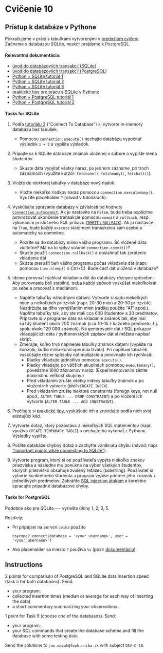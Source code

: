 # Cvičenie 10

## Prístup k databáze v Pythone

Pokračujeme v práci s tabuľkami vytvorenými v [predošlom cvičení](../09/09.md). Začneme s databázou SQLite, neskôr prejdeme k PostgreSQL.

#### Relevantná dokumentácia:

* [úvod do databázových transakcií (SQLite)](https://www.tutorialspoint.com/sqlite/sqlite_transactions.htm)
* [úvod do databázových transakcií (PostgreSQL)](https://www.postgresql.org/docs/current/tutorial-transactions.html)
* [Python + SQLite tutoriál 1](https://docs.python.org/3/library/sqlite3.html)
* [Python + SQLite tutoriál 2](https://www.tutorialspoint.com/sqlite/sqlite_python.htm)
* [Python + SQLite tutoriál 3](https://pynative.com/python-sqlite/)
* [praktické tipy pre prácu s SQLite v Pythone](https://remusao.github.io/posts/few-tips-sqlite-perf.html)
* [Python + PostgreSQL tutoriál 1](https://www.tutorialspoint.com/postgresql/postgresql_python.htm)
* [Python + PostgreSQL tutoriál 2](https://www.postgresqltutorial.com/postgresql-python/connect/)


#### Tasks for SQLite

1. Podľa [tutoriálu 2](https://www.tutorialspoint.com/sqlite/sqlite_python.htm) ("Connect To Database") si vytvorte in-memory databázu bez tabuliek.
	* Pomocou `connection.execute()` nechajte databázu vypočítať výsledok `1 + 2` a vypíšte výsledok.

2. Pripojte sa k SQLite databáze známok uloženej v súbore a vypíšte mená študentov.
	* Skúste dáta vypýtať všetky naraz, po jednom zázname, po troch záznamoch (využite kurzor: `fetchone()`, `fetchmany()`, `fetchall()`).

3. Vložte do niektorej tabuľky v databáze nový riadok.
	* Vložte niekoľko riadkov naraz pomocou `connection.executemany()`. Využite placeholder `?` (návod v tutoriáloch).

4. Vyskúšajte správanie databázy v závislosti od hodnoty [`Connection.autocommit`](https://docs.python.org/3/library/sqlite3.html#sqlite3.Connection.autocommit). Ak ju nastavíte na `False`, bude treba explicitne potvrdzovať ukončenie transakcie pomocou `commit` a `rollback`, resp. vykonaním príslušného SQL príkazu [`COMMIT` / `ROLLBACK`](https://www.tutorialspoint.com/sqlite/sqlite_transactions.htm)). Ak ju nastavíte na `True`, bude každý `execute` statement transakciou sám osebe a automaticky sa commitne.
	* Pozrite sa do databázy mimo vášho programu. Sú vložené dáta viditeľné? Má na to vplyv volanie `connection.commit()`?
	* Skúste použiť `connection.rollback()` a dosiahnuť tak zvrátenie vkladania dát.
	* Skúste prerušiť beh vášho programu počas vkladania dát (napr. pomocou `time.sleep()` a Ctrl+C). Bude časť dát uložená v databáze?

5. Ideme porovnať rýchlosť vkladania dát do databázy rôznymi spôsobmi. Aby porovnania boli stabilné, treba každý spôsob vyskúšať niekoľkokrát po sebe a pracovať s mediánom.
	* Naplňte tabuľky náhodnými dátami. Vytvorte si sadu niekoľkých mien a niekoľkých priezvisk (napr. 20-30 mien a 20-30 priezvisk). Nezdržujte sa dlho vymýšľaním mien (radšej použite "A1" apod.). Naplňte tabuľky tak, aby ste mali cca 600 študentov a 20 predmetov. Pripravte si v programe dáta na vkladanie známok tak, aby mal každý študent okolo 200 známok (cca 10-15 z každého predmetu, t.j. spolu okolo 120 000 známok). Na generovanie dát / SQL príkazov vkladajúcich dáta / pythonovských zápisov dát si môžete napísať skript.
	* Zmerajte, koľko trvá naplnenie tabuľky známok dátami (vypíšte na konzolu, koľko milisekúnd operácia trvala). Pri napĺňaní tabuliek vyskúšajte rôzne spôsoby optimalizácie a porovnajte ich rýchlosti:
		- Riadky vkladajte jednotlivo pomocou `execute()`.
		- Riadky vkladajte po väčších skupinách pomocou `executemany()`, povedzme 1000 záznamov naraz. (Experimentovaním zistite maximálnu veľkosť skupiny.)
		- Pred vkladaním zrušte všetky indexy tabuľky známok a po vložení ich vytvorte (`DROP/CREATE INDEX`).
		- Pred vkladaním zrušte niektoré constraints (foreign keys, not null apod., `ALTER TABLE ... DROP CONSTRAINT`) a po vložení ich vytvorte (`ALTER TABLE ... ADD CONSTRAINT`).

6. Prečítajte si [praktické tipy](https://remusao.github.io/posts/few-tips-sqlite-perf.html), vyskúšajte ich a zrevidujte podľa nich svoj existujúci kód.

7. Vytvorte dotaz, ktorý pozostáva z niekoľkých SQL statementov (napr. využíva `CREATE TEMPORARY TABLE`) a nechajte ho vykonať z Pythonu. Výsledky vypíšte.

8. Pošlite databáze chybný dotaz a zachyťte vzniknutú chybu (návod: napr. ["Important points while connecting to SQLite"](https://pynative.com/python-sqlite/#h-important-points-while-connecting-to-sqlite)).

9. Vytvorte program, ktorý si od používateľa vypýta niekoľko znakov priezviska a následne mu ponúkne na výber všetkých študentov, ktorých priezvisko obsahuje zvolený reťazec (substring). Používateľ si vyberie konkrétneho študenta a program vypíše priemer jeho známok z jednotlivých predmetov. Zabráňte [SQL injection útokom](https://realpython.com/prevent-python-sql-injection/) a korektne spracujte prípadné databázové chyby.

#### Tasks for PostgreSQL

Podobne ako pre SQLite --- vyriešte úlohy 1, 2, 3, 5.

Rozdiely:
* Pri pripájaní na serveri `cvika` použite

	`psycopg2.connect(database = '<your_username>', user = '<your_username>')`
* Ako placeholder sa miesto `?` používa `%s` (pozri [dokumentáciu](https://www.psycopg.org/docs/usage.html#passing-parameters-to-sql-queries)).


## Instructions

2 points for comparison of PostgreSQL and SQLite data insertion speed (task 5 for both databases). Send:
* your program;
* collected insertion times (median or average for each way of inserting the data);
* a short commentary summarizing your observations.

1 point for Task 9 (choose one of the databases). Send:
* your program;
* your SQL commands that create the database schema and fill the database with some testing data.

Send the solutions to `jan.mazak@fmph.uniba.sk` with subject `DAV-C-10`.
